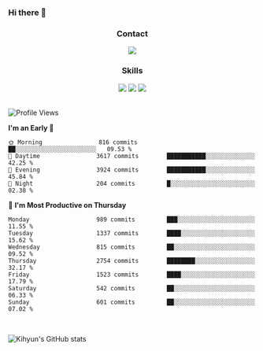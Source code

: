 ### Hi there 👋

<!--
**Key5771/Key5771** is a ✨ _special_ ✨ repository because its `README.md` (this file) appears on your GitHub profile.

Here are some ideas to get you started:

- 🔭 I’m currently working on ...
- 🌱 I’m currently learning ...
- 👯 I’m looking to collaborate on ...
- 🤔 I’m looking for help with ...
- 💬 Ask me about ...
- 📫 How to reach me: ...
- 😄 Pronouns: ...
- ⚡ Fun fact: ...
-->

<h3 align="center">Contact</h3>
<div align="center">
  <a href="mailto:ksj57715@gmail.com"><img src="https://img.shields.io/badge/Gmail-D14836?style=for-the-badge&logo=gmail&logoColor=white"/></a>
</div>

<h3 align="center">Skills</h3>
<div align="center">
  <img src="https://img.shields.io/badge/iOS-000000?style=for-the-badge&logo=ios&logoColor=white"/>
  <img src="https://img.shields.io/badge/Swift-FA7343?style=for-the-badge&logo=swift&logoColor=white"/>
  <img src="https://img.shields.io/badge/Xcode-007ACC?style=for-the-badge&logo=Xcode&logoColor=white"/>
</div>

<br>

<!--START_SECTION:waka-->
![Profile Views](http://img.shields.io/badge/Profile%20Views-0-blue)

**I'm an Early 🐤** 

```text
🌞 Morning                816 commits         ██░░░░░░░░░░░░░░░░░░░░░░░   09.53 % 
🌆 Daytime                3617 commits        ███████████░░░░░░░░░░░░░░   42.25 % 
🌃 Evening                3924 commits        ███████████░░░░░░░░░░░░░░   45.84 % 
🌙 Night                  204 commits         █░░░░░░░░░░░░░░░░░░░░░░░░   02.38 % 
```
📅 **I'm Most Productive on Thursday** 

```text
Monday                   989 commits         ███░░░░░░░░░░░░░░░░░░░░░░   11.55 % 
Tuesday                  1337 commits        ████░░░░░░░░░░░░░░░░░░░░░   15.62 % 
Wednesday                815 commits         ██░░░░░░░░░░░░░░░░░░░░░░░   09.52 % 
Thursday                 2754 commits        ████████░░░░░░░░░░░░░░░░░   32.17 % 
Friday                   1523 commits        ████░░░░░░░░░░░░░░░░░░░░░   17.79 % 
Saturday                 542 commits         ██░░░░░░░░░░░░░░░░░░░░░░░   06.33 % 
Sunday                   601 commits         ██░░░░░░░░░░░░░░░░░░░░░░░   07.02 % 
```



<!--END_SECTION:waka-->

<br>


![Kihyun's GitHub stats](https://github-readme-stats.vercel.app/api?username=key5771&show_icons=true&theme=radical)
